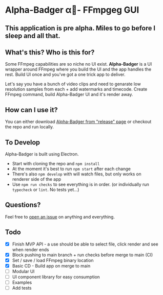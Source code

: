 # Alpha-Badger α🦡- FFmpgeg GUI

## This application is pre alpha. Miles to go before I sleep and all that.

## What's this? Who is this for?

Some FFmpeg capabilities are so niche no UI exist. **Alpha-Badger** is a UI wrapper around FFmpeg where you build the UI and the app handles the rest. Build UI once and you've got a one trick app to deliver.

Let's say you have a bunch of video clips and need to genarate low resolution samples from each + add watermarks and timecode. Create FFmpeg command, build Alpha-Badger UI and it's render away.

## How can I use it?

You can either download [Alpha-Badger from "release" page](https://github.com/NoamRa/alpha-badger/releases) or checkout the repo and run locally.
## To Develop

Alpha-Badger is built using Electron.

- Start with cloning the repo and `npm install`
- At the moment it's best to run `npm start` after each change
- There's also `npm develop` with will watch files, but only works on renderer side of the app
- Use `npm run checks` to see everything is in order. (or individually run `typecheck` or `lint`. No tests yet...)

## Questions?

Feel free to [open an issue](https://github.com/NoamRa/alpha-badger/issues/new) on anything and everything.

## Todo

- [x] Finish MVP API - a use should be able to select file, click render and see when render ends
- [x] Block pushing to main branch + run checks before merge to main (CI)
- [x] Set / save / load FFmpeg binary location
- [x] Basic CD - Build app on merge to main
- [ ] Modular UI
- [ ] UI component library for easy consumption
- [ ] Examples
- [ ] Add tests
